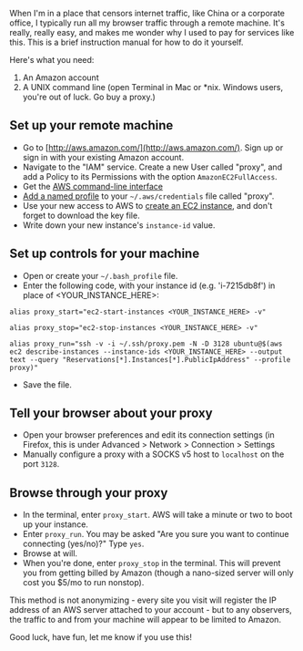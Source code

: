 When I'm in a place that censors internet traffic, like China or a corporate office, I typically run all my browser traffic through a remote machine. It's really, really easy, and makes me wonder why I used to pay for services like this. This is a brief instruction manual for how to do it yourself.

Here's what you need:

1. An Amazon account
2. A UNIX command line (open Terminal in Mac or *nix. Windows users, you're out of luck. Go buy a proxy.)

Set up your remote machine
--------------------------

* Go to [http://aws.amazon.com/](http://aws.amazon.com/). Sign up or sign in with your existing Amazon account.
* Navigate to the "IAM" service. Create a new User called "proxy", and add a Policy to its Permissions with the option `AmazonEC2FullAccess`.
* Get the [AWS command-line interface](http://docs.aws.amazon.com/cli/latest/userguide/cli-chap-getting-set-up.html)
* [Add a named profile](http://docs.aws.amazon.com/cli/latest/userguide/cli-chap-getting-started.html#cli-multiple-profiles) to your `~/.aws/credentials` file called "proxy".
* Use your new access to AWS to [create an EC2 instance](http://docs.aws.amazon.com/cli/latest/userguide/tutorial-ec2-ubuntu.html), and don't forget to download the key file.
* Write down your new instance's `instance-id` value.

Set up controls for your machine
------------------------------

* Open or create your `~/.bash_profile` file.
* Enter the following code, with your instance id (e.g. 'i-7215db8f') in place of <YOUR_INSTANCE_HERE>:

```
alias proxy_start="ec2-start-instances <YOUR_INSTANCE_HERE> -v"

alias proxy_stop="ec2-stop-instances <YOUR_INSTANCE_HERE> -v"

alias proxy_run="ssh -v -i ~/.ssh/proxy.pem -N -D 3128 ubuntu@$(aws ec2 describe-instances --instance-ids <YOUR_INSTANCE_HERE> --output text --query "Reservations[*].Instances[*].PublicIpAddress" --profile proxy)"
```

* Save the file.

Tell your browser about your proxy
---------------------------------

* Open your browser preferences and edit its connection settings (in Firefox, this is under Advanced > Network > Connection > Settings 
* Manually configure a proxy with a SOCKS v5 host to `localhost` on the port `3128`.

Browse through your proxy
-------------------------

* In the terminal, enter `proxy_start`. AWS will take a minute or two to boot up your instance.
* Enter `proxy_run`. You may be asked "Are you sure you want to continue connecting (yes/no)?" Type `yes`.
* Browse at will.
* When you're done, enter `proxy_stop` in the terminal. This will prevent you from getting billed by Amazon (though a nano-sized server will only cost you $5/mo to run nonstop).

This method is not anonymizing - every site you visit will register the IP address of an AWS server attached to your account - but to any observers, the traffic to and from your machine will appear to be limited to Amazon.

Good luck, have fun, let me know if you use this!
